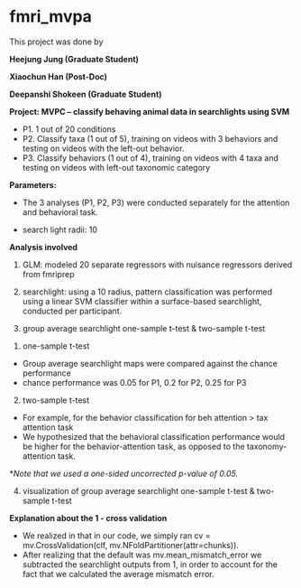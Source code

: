 # fmri_mvpa

This project was done by

**Heejung Jung  (Graduate Student)**

**Xiaochun Han  (Post-Doc)**

**Deepanshi Shokeen  (Graduate Student)**



**Project: MVPC – classify behaving animal data in searchlights using SVM**
- P1. 1 out of 20 conditions
- P2. Classify taxa (1 out of 5), training on videos with 3 behaviors and testing on videos with the left-out behavior.
- P3. Classify behaviors (1 out of 4), training on videos with 4 taxa and testing on videos with left-out taxonomic category


**Parameters:**

- The 3 analyses (P1, P2, P3) were conducted separately for the attention and behavioral task.

- search light radii: 10

**Analysis involved**

1. GLM: modeled 20 separate regressors with nuisance regressors derived from fmriprep

2. searchlight: using a 10 radius, pattern classification was performed
using a linear SVM classifier within a surface-based searchlight, conducted per participant.

3. group average searchlight one-sample t-test & two-sample t-test


1) one-sample t-test

- Group average searchlight maps were compared against the chance performance
- chance performance was 0.05 for P1, 0.2 for P2, 0.25 for P3


2) two-sample t-test

- For example, for the behavior classification for beh attention > tax attention task
- We hypothesized that the behavioral classification performance would be higher for the behavior-attention task, as opposed to the taxonomy-attention task.

**Note that we used a one-sided uncorrected p-value of 0.05.*

4. visualization of group average searchlight one-sample t-test & two-sample t-test

**Explanation about the 1 - cross validation**
- We realized in that in our code, we simply ran cv = mv.CrossValidation(clf, mv.NFoldPartitioner(attr=chunks)).
- After realizing that the default was mv.mean_mismatch_error we subtracted the searchlight outputs from 1,
in order to account for the fact that we calculated the average mismatch error.
